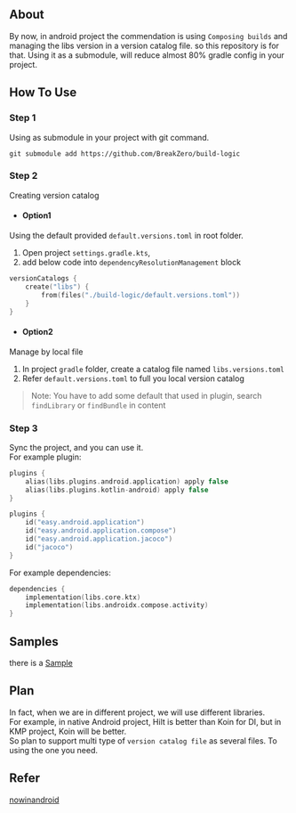 ## About
By now, in android project the commendation is using `Composing builds` and managing the libs version in a version catalog file.
so this repository is for that.
Using it as a submodule, will reduce almost 80% gradle config in your project.

## How To Use
### Step 1
  Using as submodule in your project with git command.
```shell
git submodule add https://github.com/BreakZero/build-logic
```

### Step 2
Creating version catalog
- #### Option1 
Using the default provided `default.versions.toml` in root folder.
1. Open project `settings.gradle.kts`, 
2. add below code into `dependencyResolutionManagement` block
```kotlin
versionCatalogs {
    create("libs") {
        from(files("./build-logic/default.versions.toml"))
    }
}
```

- #### Option2
Manage by local file
1. In project `gradle` folder, create a catalog file named `libs.versions.toml`
2. Refer `default.versions.toml` to full you local version catalog
> Note: You have to add some default that used in plugin, search `findLibrary` or `findBundle` in content

### Step 3
Sync the project, and you can use it.<br>
For example plugin:
```kotlin
plugins {
    alias(libs.plugins.android.application) apply false
    alias(libs.plugins.kotlin-android) apply false
}   
```
```kotlin
plugins {
    id("easy.android.application")
    id("easy.android.application.compose")
    id("easy.android.application.jacoco")
    id("jacoco")
}
```
  
For example dependencies:
```kotlin
dependencies {
    implementation(libs.core.ktx)
    implementation(libs.androidx.compose.activity)
}   
```

## Samples
there is a [Sample](https://github.com/BreakZero/Build-Logic-UsingExample)

## Plan 
In fact, when we are in different project, we will use different libraries.<br>
For example, in native Android project, Hilt is better than Koin for DI, but in
KMP project, Koin will be better.<br>
So plan to support multi type of `version catalog file` as several files.
To using the one you need.

## Refer
[nowinandroid](https://github.com/android/nowinandroid)
